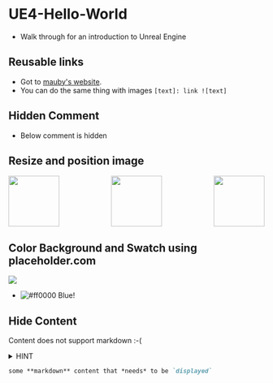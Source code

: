 # UE4-Hello-World

* Walk through for an introduction to Unreal Engine

## Reusable links
[test]: https://marcaubanel.com

* Got to [mauby's website][test].
* You can do the same thing with images ```[text]: link ![text]```

## Hidden Comment
* Below comment is hidden


[//]: # (This comment will not be seen)

## Resize and position image
<img src="https://placeholder.com/wp-content/uploads/2018/10/placeholder.com-logo1.jpg" width=100 align=left>
<img src="https://placeholder.com/wp-content/uploads/2018/10/placeholder.com-logo1.jpg" width=100 align=right>
<p align=center>
<img src="https://placeholder.com/wp-content/uploads/2018/10/placeholder.com-logo1.jpg" width=100>
</p>

## Color Background and Swatch using placeholder.com

<img src="https://via.placeholder.com/150/0000FF/FFFFFF/?text=Mauby">

* ![#ff0000](https://via.placeholder.com/15/0000FF/0000FF) Blue!

## Hide Content
Content does not support markdown :-(
<details>
  <summary>HINT</summary>
   This is a HUGE hint!<br>
   This is a <sub>small</sub> hint!
]</details>


  
  ```md
  some **markdown** content that *needs* to be `displayed`
  ```
